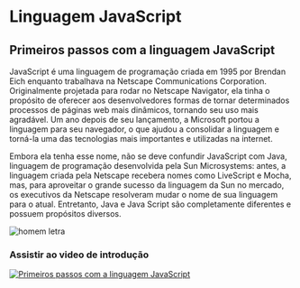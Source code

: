 # Linguagem JavaScript
## Primeiros passos com a linguagem JavaScript
JavaScript é uma linguagem de programação criada em 1995 por Brendan Eich enquanto trabalhava na Netscape Communications Corporation. Originalmente projetada para rodar no Netscape Navigator, ela tinha o propósito de oferecer aos desenvolvedores formas de tornar determinados processos de páginas web mais dinâmicos, tornando seu uso mais agradável. Um ano depois de seu lançamento, a Microsoft portou a linguagem para seu navegador, o que ajudou a consolidar a linguagem e torná-la uma das tecnologias mais importantes e utilizadas na internet.

Embora ela tenha esse nome, não se deve confundir JavaScript com Java, linguagem de programação desenvolvida pela Sun Microsystems: antes, a linguagem criada pela Netscape recebera nomes como LiveScript e Mocha, mas, para aproveitar o grande sucesso da linguagem da Sun no mercado, os executivos da Netscape resolveram mudar o nome de sua linguagem para o atual. Entretanto, Java e Java Script são completamente diferentes e possuem propósitos diversos.

![homem letra](https://github.com/artstar10/c/blob/master/homemletra.gif)
### Assistir ao video de introdução
[![Primeiros passos com a linguagem JavaScript](http://img.youtube.com/vi/L_mtRF26AWY/0.jpg)](http://www.youtube.com/watch?v=L_mtRF26AWY "Video de introdução ao JavaScript")
